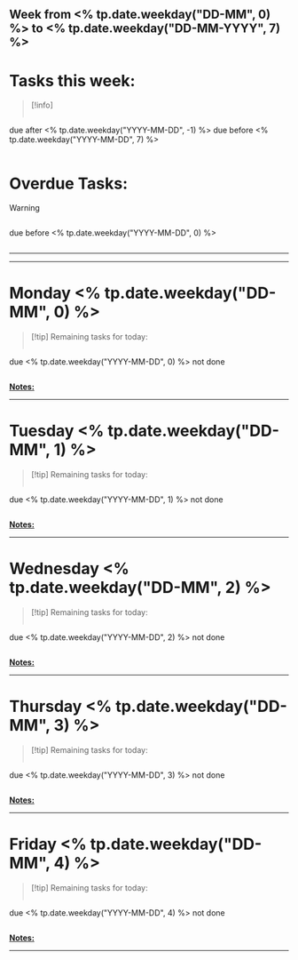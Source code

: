 ## Week from  <% tp.date.weekday("DD-MM", 0) %>  to <% tp.date.weekday("DD-MM-YYYY", 7) %>

# Tasks this week:

> [!info]
> ```tasks
due after <% tp.date.weekday("YYYY-MM-DD", -1) %>
due before <% tp.date.weekday("YYYY-MM-DD", 7) %>
> ```

# Overdue Tasks:

> [!warning]
> ```tasks
due before <% tp.date.weekday("YYYY-MM-DD", 0) %> 
> ```

---
---
# Monday <% tp.date.weekday("DD-MM", 0) %>

> [!tip] Remaining tasks for today:
> ```tasks
due <% tp.date.weekday("YYYY-MM-DD", 0) %>
not done
>```

<u><strong>Notes:</strong></u>


---
# Tuesday <% tp.date.weekday("DD-MM", 1) %>

> [!tip] Remaining tasks for today:
> ```tasks
due <% tp.date.weekday("YYYY-MM-DD", 1) %>
not done
>```

<u><strong>Notes:</strong></u>


---
# Wednesday <% tp.date.weekday("DD-MM", 2) %>

> [!tip] Remaining tasks for today:
> ```tasks
due <% tp.date.weekday("YYYY-MM-DD", 2) %>
not done
>```

<u><strong>Notes:</strong></u>


---
# Thursday <% tp.date.weekday("DD-MM", 3) %>

> [!tip] Remaining tasks for today:
> ```tasks
due <% tp.date.weekday("YYYY-MM-DD", 3) %>
not done
>```

<u><strong>Notes:</strong></u>


---
# Friday <% tp.date.weekday("DD-MM", 4) %>

> [!tip] Remaining tasks for today:
> ```tasks
due <% tp.date.weekday("YYYY-MM-DD", 4) %>
not done
>```

<u><strong>Notes:</strong></u>


---




